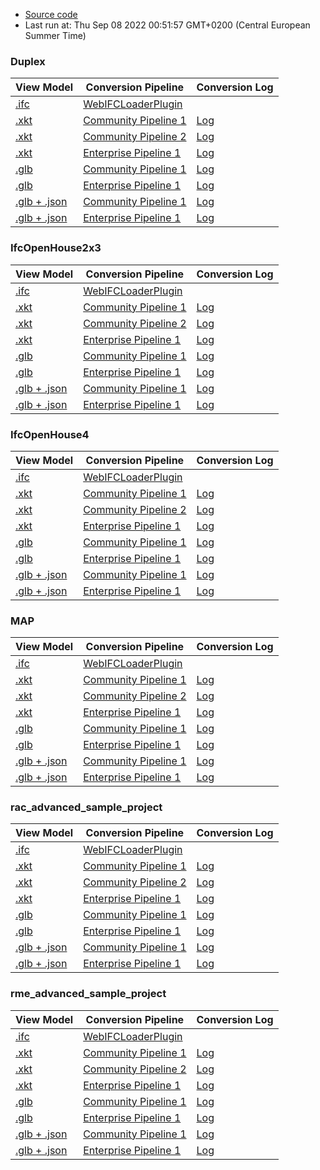 * [Source code](https://github.com/xeokit/xeokit-pipeline)
* Last run at: Thu Sep 08 2022 00:51:57 GMT+0200 (Central European Summer Time)

### Duplex

| View Model | Conversion Pipeline | Conversion Log |
| --- | --- | --- |
| [.ifc](viewModel.html?src=converted/Duplex/model.ifc) | [WebIFCLoaderPlugin](https://xeokit.github.io/xeokit-sdk/docs/class/src/plugins/WebIFCLoaderPlugin/WebIFCLoaderPlugin.js~WebIFCLoaderPlugin.html) | |
| [.xkt](viewModel.html?src=converted/Duplex/community1/model.xkt) | [Community Pipeline 1](https://www.notion.so/xeokit/Converting-IFC-Models-to-XKT-using-3rd-Party-Open-Source-Tools-c373e48bc4094ff5b6e5c5700ff580ee) | [Log](converted/Duplex/community1/log.txt) |
| [.xkt](viewModel.html?src=converted/Duplex/community2/model.xkt) | [Community Pipeline 2](https://www.notion.so/xeokit/Converting-Models-to-XKT-with-convert2xkt-fa567843313f4db8a7d6535e76da9380) | [Log](converted/Duplex/community2/log.txt) |
| [.xkt](viewModel.html?src=converted/Duplex/enterprise1/model.xkt)| [Enterprise Pipeline 1](https://www.notion.so/xeokit/Converting-IFC-to-XKT-using-ifc2gltf-a2e0005d00dc4f22b648f1237bc3245d) | [Log](converted/Duplex/enterprise1/log.txt) |
| [.glb](viewModel.html?src=converted/Duplex/community1/model.glb) | [Community Pipeline 1](https://www.notion.so/xeokit/Converting-IFC-Models-to-XKT-using-3rd-Party-Open-Source-Tools-c373e48bc4094ff5b6e5c5700ff580ee) | [Log](converted/Duplex/community1/log.txt) |
| [.glb](viewModel.html?src=converted/Duplex/enterprise1/model.glb) | [Enterprise Pipeline 1](https://www.notion.so/xeokit/Converting-IFC-to-XKT-using-ifc2gltf-a2e0005d00dc4f22b648f1237bc3245d) | [Log](converted/Duplex/enterprise1/log.txt) |
| [.glb + .json](viewModel.html?src=converted/Duplex/community1/model.glb&metaModelSrc=converted/Duplex/community1/model.json) | [Community Pipeline 1](https://www.notion.so/xeokit/Converting-IFC-Models-to-XKT-using-3rd-Party-Open-Source-Tools-c373e48bc4094ff5b6e5c5700ff580ee)  | [Log](converted/Duplex/community1/log.txt) |
| [.glb + .json](viewModel.html?src=converted/Duplex/enterprise1/model.glb&metaModelSrc=converted/Duplex/enterprise1/model.json) | [Enterprise Pipeline 1](https://www.notion.so/xeokit/Converting-IFC-to-XKT-using-ifc2gltf-a2e0005d00dc4f22b648f1237bc3245d)  | [Log](converted/Duplex/enterprise1/log.txt) |
### IfcOpenHouse2x3

| View Model | Conversion Pipeline | Conversion Log |
| --- | --- | --- |
| [.ifc](viewModel.html?src=converted/IfcOpenHouse2x3/model.ifc) | [WebIFCLoaderPlugin](https://xeokit.github.io/xeokit-sdk/docs/class/src/plugins/WebIFCLoaderPlugin/WebIFCLoaderPlugin.js~WebIFCLoaderPlugin.html) | |
| [.xkt](viewModel.html?src=converted/IfcOpenHouse2x3/community1/model.xkt) | [Community Pipeline 1](https://www.notion.so/xeokit/Converting-IFC-Models-to-XKT-using-3rd-Party-Open-Source-Tools-c373e48bc4094ff5b6e5c5700ff580ee) | [Log](converted/IfcOpenHouse2x3/community1/log.txt) |
| [.xkt](viewModel.html?src=converted/IfcOpenHouse2x3/community2/model.xkt) | [Community Pipeline 2](https://www.notion.so/xeokit/Converting-Models-to-XKT-with-convert2xkt-fa567843313f4db8a7d6535e76da9380) | [Log](converted/IfcOpenHouse2x3/community2/log.txt) |
| [.xkt](viewModel.html?src=converted/IfcOpenHouse2x3/enterprise1/model.xkt)| [Enterprise Pipeline 1](https://www.notion.so/xeokit/Converting-IFC-to-XKT-using-ifc2gltf-a2e0005d00dc4f22b648f1237bc3245d) | [Log](converted/IfcOpenHouse2x3/enterprise1/log.txt) |
| [.glb](viewModel.html?src=converted/IfcOpenHouse2x3/community1/model.glb) | [Community Pipeline 1](https://www.notion.so/xeokit/Converting-IFC-Models-to-XKT-using-3rd-Party-Open-Source-Tools-c373e48bc4094ff5b6e5c5700ff580ee) | [Log](converted/IfcOpenHouse2x3/community1/log.txt) |
| [.glb](viewModel.html?src=converted/IfcOpenHouse2x3/enterprise1/model.glb) | [Enterprise Pipeline 1](https://www.notion.so/xeokit/Converting-IFC-to-XKT-using-ifc2gltf-a2e0005d00dc4f22b648f1237bc3245d) | [Log](converted/IfcOpenHouse2x3/enterprise1/log.txt) |
| [.glb + .json](viewModel.html?src=converted/IfcOpenHouse2x3/community1/model.glb&metaModelSrc=converted/IfcOpenHouse2x3/community1/model.json) | [Community Pipeline 1](https://www.notion.so/xeokit/Converting-IFC-Models-to-XKT-using-3rd-Party-Open-Source-Tools-c373e48bc4094ff5b6e5c5700ff580ee)  | [Log](converted/IfcOpenHouse2x3/community1/log.txt) |
| [.glb + .json](viewModel.html?src=converted/IfcOpenHouse2x3/enterprise1/model.glb&metaModelSrc=converted/IfcOpenHouse2x3/enterprise1/model.json) | [Enterprise Pipeline 1](https://www.notion.so/xeokit/Converting-IFC-to-XKT-using-ifc2gltf-a2e0005d00dc4f22b648f1237bc3245d)  | [Log](converted/IfcOpenHouse2x3/enterprise1/log.txt) |
### IfcOpenHouse4

| View Model | Conversion Pipeline | Conversion Log |
| --- | --- | --- |
| [.ifc](viewModel.html?src=converted/IfcOpenHouse4/model.ifc) | [WebIFCLoaderPlugin](https://xeokit.github.io/xeokit-sdk/docs/class/src/plugins/WebIFCLoaderPlugin/WebIFCLoaderPlugin.js~WebIFCLoaderPlugin.html) | |
| [.xkt](viewModel.html?src=converted/IfcOpenHouse4/community1/model.xkt) | [Community Pipeline 1](https://www.notion.so/xeokit/Converting-IFC-Models-to-XKT-using-3rd-Party-Open-Source-Tools-c373e48bc4094ff5b6e5c5700ff580ee) | [Log](converted/IfcOpenHouse4/community1/log.txt) |
| [.xkt](viewModel.html?src=converted/IfcOpenHouse4/community2/model.xkt) | [Community Pipeline 2](https://www.notion.so/xeokit/Converting-Models-to-XKT-with-convert2xkt-fa567843313f4db8a7d6535e76da9380) | [Log](converted/IfcOpenHouse4/community2/log.txt) |
| [.xkt](viewModel.html?src=converted/IfcOpenHouse4/enterprise1/model.xkt)| [Enterprise Pipeline 1](https://www.notion.so/xeokit/Converting-IFC-to-XKT-using-ifc2gltf-a2e0005d00dc4f22b648f1237bc3245d) | [Log](converted/IfcOpenHouse4/enterprise1/log.txt) |
| [.glb](viewModel.html?src=converted/IfcOpenHouse4/community1/model.glb) | [Community Pipeline 1](https://www.notion.so/xeokit/Converting-IFC-Models-to-XKT-using-3rd-Party-Open-Source-Tools-c373e48bc4094ff5b6e5c5700ff580ee) | [Log](converted/IfcOpenHouse4/community1/log.txt) |
| [.glb](viewModel.html?src=converted/IfcOpenHouse4/enterprise1/model.glb) | [Enterprise Pipeline 1](https://www.notion.so/xeokit/Converting-IFC-to-XKT-using-ifc2gltf-a2e0005d00dc4f22b648f1237bc3245d) | [Log](converted/IfcOpenHouse4/enterprise1/log.txt) |
| [.glb + .json](viewModel.html?src=converted/IfcOpenHouse4/community1/model.glb&metaModelSrc=converted/IfcOpenHouse4/community1/model.json) | [Community Pipeline 1](https://www.notion.so/xeokit/Converting-IFC-Models-to-XKT-using-3rd-Party-Open-Source-Tools-c373e48bc4094ff5b6e5c5700ff580ee)  | [Log](converted/IfcOpenHouse4/community1/log.txt) |
| [.glb + .json](viewModel.html?src=converted/IfcOpenHouse4/enterprise1/model.glb&metaModelSrc=converted/IfcOpenHouse4/enterprise1/model.json) | [Enterprise Pipeline 1](https://www.notion.so/xeokit/Converting-IFC-to-XKT-using-ifc2gltf-a2e0005d00dc4f22b648f1237bc3245d)  | [Log](converted/IfcOpenHouse4/enterprise1/log.txt) |
### MAP

| View Model | Conversion Pipeline | Conversion Log |
| --- | --- | --- |
| [.ifc](viewModel.html?src=converted/MAP/model.ifc) | [WebIFCLoaderPlugin](https://xeokit.github.io/xeokit-sdk/docs/class/src/plugins/WebIFCLoaderPlugin/WebIFCLoaderPlugin.js~WebIFCLoaderPlugin.html) | |
| [.xkt](viewModel.html?src=converted/MAP/community1/model.xkt) | [Community Pipeline 1](https://www.notion.so/xeokit/Converting-IFC-Models-to-XKT-using-3rd-Party-Open-Source-Tools-c373e48bc4094ff5b6e5c5700ff580ee) | [Log](converted/MAP/community1/log.txt) |
| [.xkt](viewModel.html?src=converted/MAP/community2/model.xkt) | [Community Pipeline 2](https://www.notion.so/xeokit/Converting-Models-to-XKT-with-convert2xkt-fa567843313f4db8a7d6535e76da9380) | [Log](converted/MAP/community2/log.txt) |
| [.xkt](viewModel.html?src=converted/MAP/enterprise1/model.xkt)| [Enterprise Pipeline 1](https://www.notion.so/xeokit/Converting-IFC-to-XKT-using-ifc2gltf-a2e0005d00dc4f22b648f1237bc3245d) | [Log](converted/MAP/enterprise1/log.txt) |
| [.glb](viewModel.html?src=converted/MAP/community1/model.glb) | [Community Pipeline 1](https://www.notion.so/xeokit/Converting-IFC-Models-to-XKT-using-3rd-Party-Open-Source-Tools-c373e48bc4094ff5b6e5c5700ff580ee) | [Log](converted/MAP/community1/log.txt) |
| [.glb](viewModel.html?src=converted/MAP/enterprise1/model.glb) | [Enterprise Pipeline 1](https://www.notion.so/xeokit/Converting-IFC-to-XKT-using-ifc2gltf-a2e0005d00dc4f22b648f1237bc3245d) | [Log](converted/MAP/enterprise1/log.txt) |
| [.glb + .json](viewModel.html?src=converted/MAP/community1/model.glb&metaModelSrc=converted/MAP/community1/model.json) | [Community Pipeline 1](https://www.notion.so/xeokit/Converting-IFC-Models-to-XKT-using-3rd-Party-Open-Source-Tools-c373e48bc4094ff5b6e5c5700ff580ee)  | [Log](converted/MAP/community1/log.txt) |
| [.glb + .json](viewModel.html?src=converted/MAP/enterprise1/model.glb&metaModelSrc=converted/MAP/enterprise1/model.json) | [Enterprise Pipeline 1](https://www.notion.so/xeokit/Converting-IFC-to-XKT-using-ifc2gltf-a2e0005d00dc4f22b648f1237bc3245d)  | [Log](converted/MAP/enterprise1/log.txt) |
### rac_advanced_sample_project

| View Model | Conversion Pipeline | Conversion Log |
| --- | --- | --- |
| [.ifc](viewModel.html?src=converted/rac_advanced_sample_project/model.ifc) | [WebIFCLoaderPlugin](https://xeokit.github.io/xeokit-sdk/docs/class/src/plugins/WebIFCLoaderPlugin/WebIFCLoaderPlugin.js~WebIFCLoaderPlugin.html) | |
| [.xkt](viewModel.html?src=converted/rac_advanced_sample_project/community1/model.xkt) | [Community Pipeline 1](https://www.notion.so/xeokit/Converting-IFC-Models-to-XKT-using-3rd-Party-Open-Source-Tools-c373e48bc4094ff5b6e5c5700ff580ee) | [Log](converted/rac_advanced_sample_project/community1/log.txt) |
| [.xkt](viewModel.html?src=converted/rac_advanced_sample_project/community2/model.xkt) | [Community Pipeline 2](https://www.notion.so/xeokit/Converting-Models-to-XKT-with-convert2xkt-fa567843313f4db8a7d6535e76da9380) | [Log](converted/rac_advanced_sample_project/community2/log.txt) |
| [.xkt](viewModel.html?src=converted/rac_advanced_sample_project/enterprise1/model.xkt)| [Enterprise Pipeline 1](https://www.notion.so/xeokit/Converting-IFC-to-XKT-using-ifc2gltf-a2e0005d00dc4f22b648f1237bc3245d) | [Log](converted/rac_advanced_sample_project/enterprise1/log.txt) |
| [.glb](viewModel.html?src=converted/rac_advanced_sample_project/community1/model.glb) | [Community Pipeline 1](https://www.notion.so/xeokit/Converting-IFC-Models-to-XKT-using-3rd-Party-Open-Source-Tools-c373e48bc4094ff5b6e5c5700ff580ee) | [Log](converted/rac_advanced_sample_project/community1/log.txt) |
| [.glb](viewModel.html?src=converted/rac_advanced_sample_project/enterprise1/model.glb) | [Enterprise Pipeline 1](https://www.notion.so/xeokit/Converting-IFC-to-XKT-using-ifc2gltf-a2e0005d00dc4f22b648f1237bc3245d) | [Log](converted/rac_advanced_sample_project/enterprise1/log.txt) |
| [.glb + .json](viewModel.html?src=converted/rac_advanced_sample_project/community1/model.glb&metaModelSrc=converted/rac_advanced_sample_project/community1/model.json) | [Community Pipeline 1](https://www.notion.so/xeokit/Converting-IFC-Models-to-XKT-using-3rd-Party-Open-Source-Tools-c373e48bc4094ff5b6e5c5700ff580ee)  | [Log](converted/rac_advanced_sample_project/community1/log.txt) |
| [.glb + .json](viewModel.html?src=converted/rac_advanced_sample_project/enterprise1/model.glb&metaModelSrc=converted/rac_advanced_sample_project/enterprise1/model.json) | [Enterprise Pipeline 1](https://www.notion.so/xeokit/Converting-IFC-to-XKT-using-ifc2gltf-a2e0005d00dc4f22b648f1237bc3245d)  | [Log](converted/rac_advanced_sample_project/enterprise1/log.txt) |
### rme_advanced_sample_project

| View Model | Conversion Pipeline | Conversion Log |
| --- | --- | --- |
| [.ifc](viewModel.html?src=converted/rme_advanced_sample_project/model.ifc) | [WebIFCLoaderPlugin](https://xeokit.github.io/xeokit-sdk/docs/class/src/plugins/WebIFCLoaderPlugin/WebIFCLoaderPlugin.js~WebIFCLoaderPlugin.html) | |
| [.xkt](viewModel.html?src=converted/rme_advanced_sample_project/community1/model.xkt) | [Community Pipeline 1](https://www.notion.so/xeokit/Converting-IFC-Models-to-XKT-using-3rd-Party-Open-Source-Tools-c373e48bc4094ff5b6e5c5700ff580ee) | [Log](converted/rme_advanced_sample_project/community1/log.txt) |
| [.xkt](viewModel.html?src=converted/rme_advanced_sample_project/community2/model.xkt) | [Community Pipeline 2](https://www.notion.so/xeokit/Converting-Models-to-XKT-with-convert2xkt-fa567843313f4db8a7d6535e76da9380) | [Log](converted/rme_advanced_sample_project/community2/log.txt) |
| [.xkt](viewModel.html?src=converted/rme_advanced_sample_project/enterprise1/model.xkt)| [Enterprise Pipeline 1](https://www.notion.so/xeokit/Converting-IFC-to-XKT-using-ifc2gltf-a2e0005d00dc4f22b648f1237bc3245d) | [Log](converted/rme_advanced_sample_project/enterprise1/log.txt) |
| [.glb](viewModel.html?src=converted/rme_advanced_sample_project/community1/model.glb) | [Community Pipeline 1](https://www.notion.so/xeokit/Converting-IFC-Models-to-XKT-using-3rd-Party-Open-Source-Tools-c373e48bc4094ff5b6e5c5700ff580ee) | [Log](converted/rme_advanced_sample_project/community1/log.txt) |
| [.glb](viewModel.html?src=converted/rme_advanced_sample_project/enterprise1/model.glb) | [Enterprise Pipeline 1](https://www.notion.so/xeokit/Converting-IFC-to-XKT-using-ifc2gltf-a2e0005d00dc4f22b648f1237bc3245d) | [Log](converted/rme_advanced_sample_project/enterprise1/log.txt) |
| [.glb + .json](viewModel.html?src=converted/rme_advanced_sample_project/community1/model.glb&metaModelSrc=converted/rme_advanced_sample_project/community1/model.json) | [Community Pipeline 1](https://www.notion.so/xeokit/Converting-IFC-Models-to-XKT-using-3rd-Party-Open-Source-Tools-c373e48bc4094ff5b6e5c5700ff580ee)  | [Log](converted/rme_advanced_sample_project/community1/log.txt) |
| [.glb + .json](viewModel.html?src=converted/rme_advanced_sample_project/enterprise1/model.glb&metaModelSrc=converted/rme_advanced_sample_project/enterprise1/model.json) | [Enterprise Pipeline 1](https://www.notion.so/xeokit/Converting-IFC-to-XKT-using-ifc2gltf-a2e0005d00dc4f22b648f1237bc3245d)  | [Log](converted/rme_advanced_sample_project/enterprise1/log.txt) |